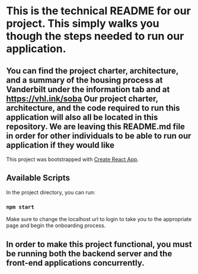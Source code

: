 # This is the technical README for our project. This simply walks you though the steps needed to run our application.

## You can find the project charter, architecture, and a summary of the housing process at Vanderbilt under the information tab and at https://vhl.ink/soba Our project charter, architecture, and the code required to run this application will also all be located in this repository. We are leaving this README.md file in order for other individuals to be able to run our application if they would like

This project was bootstrapped with [Create React App](https://github.com/facebook/create-react-app).

## Available Scripts

In the project directory, you can run:

### `npm start`

Make sure to change the localhost url to login to take you to the appropriate page and begin the onboarding process.

## In order to make this project functional, you must be running both the backend server and the front-end applications concurrently. 

